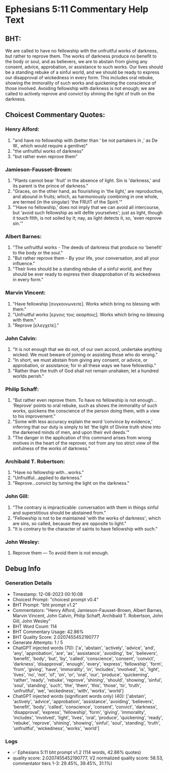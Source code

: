 # Ephesians 5:11 Commentary Help Text

## BHT:
We are called to have no fellowship with the unfruitful works of darkness, but rather to reprove them. The works of darkness produce no benefit to the body or soul, and as believers, we are to abstain from giving any consent, advice, approbation, or assistance to such works. Our lives should be a standing rebuke of a sinful world, and we should be ready to express our disapproval of wickedness in every form. This includes oral rebuke, showing the immorality of such works and quickening the conscience of those involved. Avoiding fellowship with darkness is not enough; we are called to actively reprove and convict by shining the light of truth on the darkness.

## Choicest Commentary Quotes:
### Henry Alford:
1. "and have no fellowship with (better than ‘ be not partakers in ,’ as De W., which would require a genitive)"
2. "the unfruitful works of darkness"
3. "but rather even reprove them"

### Jamieson-Fausset-Brown:
1. "Plants cannot bear 'fruit' in the absence of light. Sin is 'darkness,' and its parent is the prince of darkness."
2. "Graces, on the other hand, as flourishing in 'the light,' are reproductive, and abound in fruits; which, as harmoniously combining in one whole, are termed (in the singular) 'the FRUIT of the Spirit.'"
3. "'Have no fellowship,' does not imply that we can avoid all intercourse, but 'avoid such fellowship as will defile yourselves'; just as light, though it touch filth, is not soiled by it; nay, as light detects it, so, 'even reprove sin.'"

### Albert Barnes:
1. "The unfruitful works - The deeds of darkness that produce no 'benefit' to the body or the soul."
2. "But rather reprove them - By your life, your conversation, and all your influence."
3. "Their lives should be a standing rebuke of a sinful world, and they should be ever ready to express their disapprobation of its wickedness in every form."

### Marvin Vincent:
1. "Have fellowship [συγκοινωνειτε]. Works which bring no blessing with them." 
2. "Unfruitful works [εργοις τοις ακαρποις]. Works which bring no blessing with them."
3. "Reprove [ελεγχετε]."

### John Calvin:
1. "It is not enough that we do not, of our own accord, undertake anything wicked. We must beware of joining or assisting those who do wrong."
2. "In short, we must abstain from giving any consent, or advice, or approbation, or assistance; for in all these ways we have fellowship."
3. "Rather than the truth of God shall not remain unshaken, let a hundred worlds perish."

### Philip Schaff:
1. "But rather even reprove them. To have no fellowship is not enough… ‘Reprove’ points to oral rebuke, such as shows the immorality of such works, quickens the conscience of the person doing them, with a view to his improvement."
2. "Some with less accuracy explain the word ‘convince by evidence,’ inferring that our duty is simply to let ‘the light of Divine truth shine into the darkened minds of men, and upon their evil deeds.’"
3. "The danger in the application of this command arises from wrong motives in the heart of the reprover, not from any too strict view of the sinfulness of the works of darkness."

### Archibald T. Robertson:
1. "Have no fellowship with...works." 
2. "Unfruitful...applied to darkness." 
3. "Reprove...convict by turning the light on the darkness."

### John Gill:
1. "The contrary is impracticable: conversation with them in things sinful and superstitious should be abstained from."
2. "Fellowship is not to be maintained 'with the works of darkness'; which are sins, so called, because they are opposite to light."
3. "It is contrary to the character of saints to have fellowship with such."

### John Wesley:
1. Reprove them — To avoid them is not enough.



## Debug Info
### Generation Details
- Timestamp: 12-08-2023 00:10:08
- Choicest Prompt: "choicest prompt v0.4"
- BHT Prompt: "bht prompt v1.2"
- Commentators: "Henry Alford, Jamieson-Fausset-Brown, Albert Barnes, Marvin Vincent, John Calvin, Philip Schaff, Archibald T. Robertson, John Gill, John Wesley"
- BHT Word Count: 114
- BHT Commentary Usage: 42.86%
- BHT Quality Score: 2.0207455452190777
- Generate Attempts: 1 / 5
- ChatGPT injected words (70):
	['a', 'abstain', 'actively', 'advice', 'and', 'any', 'approbation', 'are', 'as', 'assistance', 'avoiding', 'be', 'believers', 'benefit', 'body', 'but', 'by', 'called', 'conscience', 'consent', 'convict', 'darkness', 'disapproval', 'enough', 'every', 'express', 'fellowship', 'form', 'from', 'giving', 'have', 'immorality', 'in', 'includes', 'involved', 'is', 'light', 'lives', 'no', 'not', 'of', 'on', 'or', 'oral', 'our', 'produce', 'quickening', 'rather', 'ready', 'rebuke', 'reprove', 'shining', 'should', 'showing', 'sinful', 'soul', 'standing', 'such', 'the', 'them', 'this', 'those', 'to', 'truth', 'unfruitful', 'we', 'wickedness', 'with', 'works', 'world']
- ChatGPT injected words (significant words only) (40):
	['abstain', 'actively', 'advice', 'approbation', 'assistance', 'avoiding', 'believers', 'benefit', 'body', 'called', 'conscience', 'consent', 'convict', 'darkness', 'disapproval', 'express', 'fellowship', 'form', 'giving', 'immorality', 'includes', 'involved', 'light', 'lives', 'oral', 'produce', 'quickening', 'ready', 'rebuke', 'reprove', 'shining', 'showing', 'sinful', 'soul', 'standing', 'truth', 'unfruitful', 'wickedness', 'works', 'world']

### Logs
- ✅ Ephesians 5:11 bht prompt v1.2 (114 words, 42.86% quotes)
- quality score: 2.0207455452190777, V2 normalized quality score: 58.53, commentator tiers 1-3: 29.45%, 39.45%, 31.1%)